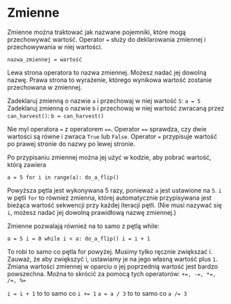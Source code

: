 # Zmienne
Zmienne można traktować jak nazwane pojemniki, które mogą przechowywać wartość.
Operator `=` służy do deklarowania zmiennej i przechowywania w niej wartości.

`nazwa_zmiennej = wartość`

Lewa strona operatora to nazwa zmiennej. Możesz nadać jej dowolną nazwę.
Prawa strona to wyrażenie, którego wynikowa wartość zostanie przechowana w zmiennej.

Zadeklaruj zmienną o nazwie `a` i przechowaj w niej wartość `5`:
`a = 5`
Zadeklaruj zmienną o nazwie `b` i przechowaj w niej wartość zwracaną przez `can_harvest()`:
`b = can_harvest()`

Nie myl operatora `=` z operatorem `==`. 
Operator `==` sprawdza, czy dwie wartości są równe i zwraca `True` lub `False`.
Operator `=` przypisuje wartość po prawej stronie do nazwy po lewej stronie.

Po przypisaniu zmiennej można jej użyć w kodzie, aby pobrać wartość, którą zawiera

`a = 5
for i in range(a):
	do_a_flip()`

Powyższa pętla jest wykonywana 5 razy, ponieważ `a` jest ustawione na `5`.
`i` w pętli `for` to również zmienna, której automatycznie przypisywana jest bieżąca wartość sekwencji przy każdej iteracji pętli. (Nie musi nazywać się `i`, możesz nadać jej dowolną prawidłową nazwę zmiennej.)

Zmienne pozwalają również na to samo z pętlą while:

`a = 5
i = 0
while i < a:
	do_a_flip()
	i = i + 1`

To robi to samo co pętla for powyżej. Musimy tylko ręcznie zwiększać i.
Zauważ, że aby zwiększyć i, ustawiamy je na jego własną wartość plus `1`. Zmiana wartości zmiennej w oparciu o jej poprzednią wartość jest bardzo powszechna. 
Można to skrócić za pomocą tych operatorów: `+=, -=, *=, /=, %=`

`i = i + 1` to to samo co `i += 1`
`a = a / 3` to to samo co `a /= 3`